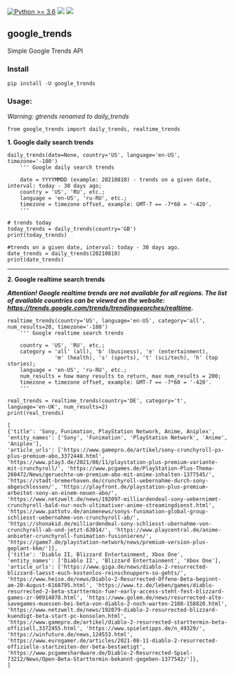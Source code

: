 [![Python >= 3.6](https://img.shields.io/badge/python->=3.6-red.svg)](https://www.python.org/downloads/) [![](https://badgen.net/github/release/deedy5/google_trends)](https://github.com/deedy5/google_trends/releases) [![](https://badge.fury.io/py/google-trends.svg)](https://pypi.org/project/google_trends)
## google_trends

Simple Google Trends API


### Install

```python3
pip install -U google_trends
```

### Usage:
*Warning: gtrends renamed to daily_trends*
```python3
from google_trends import daily_trends, realtime_trends
```
**1. Google daily search trends**
```python3
daily_trends(date=None, country='US', language='en-US', timezone='-180')
    ''' Google daily search trends
    
    date = YYYYMMDD (example: 20210810) - trends on a given date, interval: today - 30 days ago;
    country = 'US', 'RU', etc.;
    language = 'en-US', 'ru-RU', etc.;
    timezone = timezone offset, example: GMT-7 == -7*60 = '-420'.
    '''

# trends today
today_trends = daily_trends(country='GB')
print(today_trends)

#trends on a given date, interval: today - 30 days ago.
date_trends = daily_trends(20210810)
print(date_trends)
```
---
**2. Google realtime search trends**

***Attention! Google realtime trends are not available for all regions. The list of available countries can be viewed on the website: https://trends.google.com/trends/trendingsearches/realtime.***
```python3
realtime_trends(country='US', language='en-US', category='all', num_results=20, timezone='-180')
    ''' Google realtime search trends

    country = 'US', 'RU', etc.;
    category = 'all' (all), 'b' (business), 'e' (entertainment), 
               'm' (health), 's' (sports), 't' (sci/tech), 'h' (top stories);
    language = 'en-US', 'ru-RU', etc.;
    num_results = how many results to return, max num_results = 200;
    timezone = timezone offset, example: GMT-7 == -7*60 = '-420'.
    '''
 
real_trends = realtime_trends(country='DE', category='t', language='en-UK', num_results=2)
print(real_trends)

[
{'title': 'Sony, Funimation, PlayStation Network, Anime, Aniplex', 
'entity_names': ['Sony', 'Funimation', 'PlayStation Network', 'Anime', 'Aniplex'], 
'article_urls': ['https://www.gamepro.de/artikel/sony-crunchyroll-ps-plus-premium-abo,3372448.html', 'https://www.play3.de/2021/08/11/playstation-plus-premium-variante-mit-crunchyroll/', 'https://www.pcgames.de/PlayStation-Plus-Thema-260472/News/geruechte-um-premium-abo-mit-anime-inhalten-1377545/', 'https://stadt-bremerhaven.de/crunchyroll-uebernahme-durch-sony-abgeschlossen/', 'https://playfront.de/playstation-plus-premium-arbeitet-sony-an-einem-neuen-abo/', 'https://www.netzwelt.de/news/192097-milliardendeal-sony-uebernimmt-crunchyroll-bald-nur-noch-ultimativer-anime-streamingdienst.html', 'https://www.pattotv.de/animenews/sonys-funimation-global-group-schliesst-uebernahme-von-crunchyroll-ab/', 'https://shonakid.de/milliardendeal-sony-schliesst-ubernahme-von-crunchyroll-ab-und-jetzt-63014/', 'https://www.playcentral.de/anime-anbieter-crunchyroll-funimation-fusionieren/', 'https://game7.de/playstation-network/news/premium-version-plus-geplant-kkm/']}, 
{'title': 'Diablo II, Blizzard Entertainment, Xbox One', 
'entity_names': ['Diablo II', 'Blizzard Entertainment', 'Xbox One'], 
'article_urls': ['https://www.giga.de/news/diablo-2-resurrected-blizzard-laesst-euch-kostenlos-reinschnuppern-so-gehts/', 'https://www.heise.de/news/Diablo-2-Resurrected-Offene-Beta-beginnt-am-20-August-6160795.html', 'https://www.tz.de/leben/games/diablo-resurrected-2-beta-starttermin-fuer-early-access-steht-fest-blizzard-games-zr-90914078.html', 'https://www.golem.de/news/resurrected-alte-savegames-muessen-bei-beta-von-diablo-2-noch-warten-2108-158820.html', 'https://www.netzwelt.de/news/192079-diablo-2-resurrected-blizzard-kuendigt-beta-start-pc-konsolen.html', 'https://www.gamepro.de/artikel/diablo-2-resurrected-starttermin-beta-offiziell,3372455.html', 'https://www.spieletipps.de/n_49329/', 'https://winfuture.de/news,124553.html', 'https://www.eurogamer.de/articles/2021-08-11-diablo-2-resurrected-offizielle-startzeiten-der-beta-bestaetigt', 'https://www.pcgameshardware.de/Diablo-2-Resurrected-Spiel-73212/News/Open-Beta-Starttermin-bekannt-gegeben-1377542/']},
]
```
